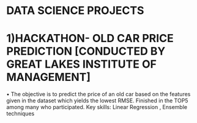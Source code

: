 # DATA SCIENCE PROJECTS

# 1)HACKATHON- OLD CAR PRICE PREDICTION [CONDUCTED BY GREAT LAKES INSTITUTE OF MANAGEMENT]
•	The objective is to predict the price of an old car based on the features given in the dataset which yields the lowest RMSE. Finished in the TOP5 among many who participated. Key skills: Linear Regression ,  Ensemble techniques 


